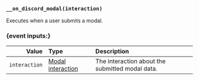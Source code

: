 ### `__on_discord_modal(interaction)`

Executes when a user submits a modal.


### {event inputs:}

|         Value | Type                                               | Description                                     |
|--------------:|:---------------------------------------------------|:------------------------------------------------|
| `interaction` | [Modal interaction](/values/interactions/modal.md) | The interaction about the submitted modal data. |